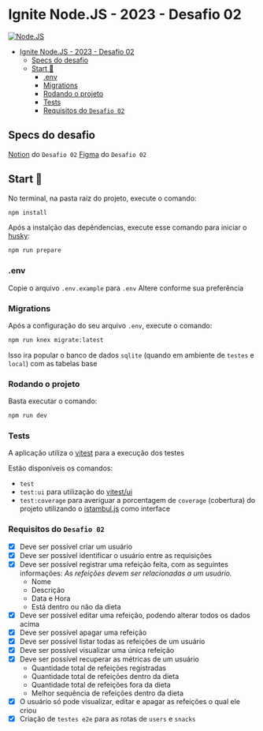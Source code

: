 # Ignite Node.JS - 2023 - Desafio 02

[![Node.JS](https://skills.thijs.gg/icons?i=nodejs)](https://skills.thijs.gg)

- [Ignite Node.JS - 2023 - Desafio 02](#ignite-nodejs---2023---desafio-02)
  - [Specs do desafio](#specs-do-desafio)
  - [Start 🏁](#start-)
    - [.env](#env)
    - [Migrations](#migrations)
    - [Rodando o projeto](#rodando-o-projeto)
    - [Tests](#tests)
    - [Requisitos do `Desafio 02`](#requisitos-do-desafio-02)

## Specs do desafio

[Notion](https://efficient-sloth-d85.notion.site/Desafio-02-be7cdb37aaf74ba898bc6336427fa410) do `Desafio 02`
[Figma](https://www.figma.com/community/file/1218573349379609244) do `Desafio 02`

## Start 🏁

No terminal, na pasta raiz do projeto, execute o comando:

```bash
npm install
```

Após a instalção das depêndencias, execute esse comando para iniciar o [husky](https://typicode.github.io/husky/):

```bash
npm run prepare
```

### .env

Copie o arquivo `.env.example` para `.env`
Altere conforme sua preferência

### Migrations

Após a configuração do seu arquivo `.env`, execute o comando:

```bash
npm run knex migrate:latest
```

Isso ira popular o banco de dados `sqlite` (quando em ambiente de `testes` e `local`) com as tabelas base

### Rodando o projeto

Basta executar o comando:

```bash
npm run dev
```

### Tests

A aplicação utiliza o [vitest](https://vitest.dev/) para a execução dos testes

Estão disponíveis os comandos:

- `test`
- `test:ui` para utilização do [vitest/ui](https://vitest.dev/guide/ui.html)
- `test:coverage` para averiguar a porcentagem de `coverage` (cobertura) do projeto utilizando o [istambul.js](https://istanbul.js.org/) como interface

### Requisitos do `Desafio 02`

- [x] Deve ser possível criar um usuário
- [x] Deve ser possível identificar o usuário entre as requisições
- [x] Deve ser possível registrar uma refeição feita, com as seguintes informações:
      _As refeições devem ser relacionadas a um usuário._
  - Nome
  - Descrição
  - Data e Hora
  - Está dentro ou não da dieta
- [x] Deve ser possível editar uma refeição, podendo alterar todos os dados acima
- [x] Deve ser possível apagar uma refeição
- [x] Deve ser possível listar todas as refeições de um usuário
- [x] Deve ser possível visualizar uma única refeição
- [x] Deve ser possível recuperar as métricas de um usuário
  - Quantidade total de refeições registradas
  - Quantidade total de refeições dentro da dieta
  - Quantidade total de refeições fora da dieta
  - Melhor sequência de refeições dentro da dieta
- [x] O usuário só pode visualizar, editar e apagar as refeições o qual ele criou
- [x] Criação de `testes e2e` para as rotas de `users` e `snacks`
